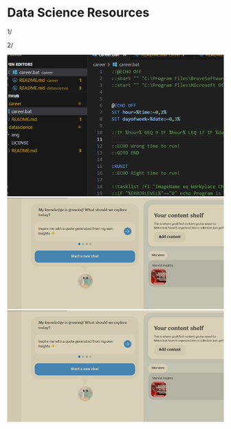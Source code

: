 # Data Science Resources

1/

2/


![img](image.png)
![Alt text](image-1.png)
![Alt text](image-2.png)